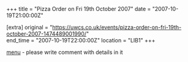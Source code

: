 +++
title = "Pizza Order on Fri 19th October 2007"
date = "2007-10-19T21:00:00Z"

[extra]
original = "https://uwcs.co.uk/events/pizza-order-on-fri-19th-october-2007-1474489001990/"    
end_time = "2007-10-19T22:00:00Z"
location = "LIB1"
+++

[menu](http://www.pizzahut.co.uk/restaurant/restaurant-menu.html) - please write comment with details in it

